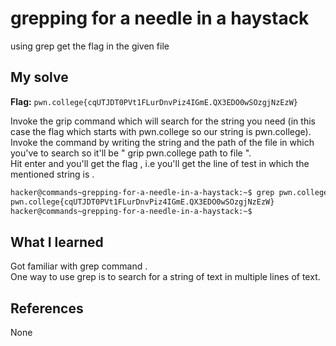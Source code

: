 # grepping for a needle in a haystack
using grep get the flag in the given file 

## My solve
**Flag:** `pwn.college{cqUTJDT0PVt1FLurDnvPiz4IGmE.QX3EDO0wSOzgjNzEzW}`

Invoke the grip command which will search for the string you need (in this case the flag which starts with pwn.college so our string is pwn.college).<br>
Invoke the command by writing the string and the path of the file in which you've to search so it'll be " grip pwn.college  path to file ". <br>
Hit enter and you'll get the flag , i.e you'll get the line of test in which the mentioned string is .

 ```bash
hacker@commands~grepping-for-a-needle-in-a-haystack:~$ grep pwn.college /challenge/data.txt
pwn.college{cqUTJDT0PVt1FLurDnvPiz4IGmE.QX3EDO0wSOzgjNzEzW}
hacker@commands~grepping-for-a-needle-in-a-haystack:~$
```

## What I learned
Got familiar with grep command .<br>
One way to use grep is to search for a string of text in multiple lines of text.

## References 
None
